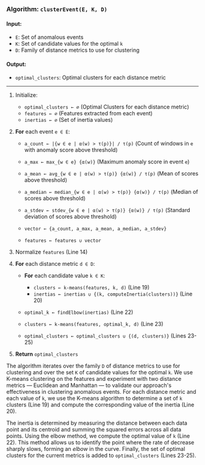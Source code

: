 ### Algorithm: `clusterEvent(E, K, D)`

#### Input:
- `E`: Set of anomalous events
- `K`: Set of candidate values for the optimal `k`
- `D`: Family of distance metrics to use for clustering

#### Output:
- `optimal_clusters`: Optimal clusters for each distance metric

---

1. Initialize:
   - `optimal_clusters ← ∅` (Optimal Clusters for each distance metric)
   - `features ← ∅` (Features extracted from each event)
   - `inertias ← ∅` (Set of inertia values)

2. **For** each event `e ∈ E`:
   - `a_count ← |{w ∈ e | α(w) > τ(p)}| / τ(p)`  (Count of windows in `e` with anomaly score above threshold)
   - `a_max ← max_{w ∈ e} {α(w)}` (Maximum anomaly score in event `e`)
   - `a_mean ← avg_{w ∈ e | α(w) > τ(p)} {α(w)} / τ(p)` (Mean of scores above threshold)
   - `a_median ← median_{w ∈ e | α(w) > τ(p)} {α(w)} / τ(p)` (Median of scores above threshold)
   - `a_stdev ← stdev_{w ∈ e | α(w) > τ(p)} {α(w)} / τ(p)` (Standard deviation of scores above threshold)
   
   - `vector ← {a_count, a_max, a_mean, a_median, a_stdev}`
   - `features ← features ∪ vector`

3. Normalize `features` (Line 14)

4. **For** each distance metric `d ∈ D`:
   - **For** each candidate value `k ∈ K`:
     - `clusters ← k-means(features, k, d)` (Line 19)
     - `inertias ← inertias ∪ {(k, computeInertia(clusters))}` (Line 20)
   
   - `optimal_k ← findElbow(inertias)` (Line 22)
   - `clusters ← k-means(features, optimal_k, d)` (Line 23)
   - `optimal_clusters ← optimal_clusters ∪ {(d, clusters)}` (Lines 23-25)

5. **Return** `optimal_clusters`

The algorithm iterates over the family `D` of distance metrics to use for clustering and over the set `K` of candidate values for the optimal `k`. We use K-means clustering on the features and experiment with two distance metrics — Euclidean and Manhattan — to validate our approach's effectiveness in clustering anomalous events. For each distance metric and each value of `k`, we use the K-means algorithm to determine a set of `k` clusters (Line 19) and compute the corresponding value of the inertia (Line 20).

The inertia is determined by measuring the distance between each data point and its centroid and summing the squared errors across all data points. Using the elbow method, we compute the optimal value of `k` (Line 22). This method allows us to identify the point where the rate of decrease sharply slows, forming an *elbow* in the curve. Finally, the set of optimal clusters for the current metrics is added to `optimal_clusters` (Lines 23-25).
